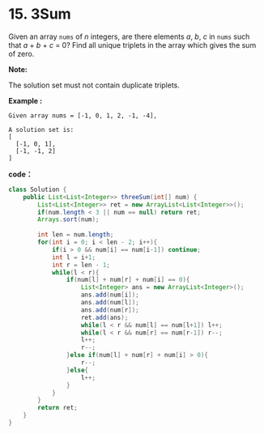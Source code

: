 #  15. 3Sum 

Given an array `nums` of *n* integers, are there elements *a*, *b*, *c* in `nums` such that *a* + *b* + *c* = 0? Find all unique triplets in the array which gives the sum of zero. 

**Note:**

The solution set must not contain duplicate triplets.

**Example :**

```
Given array nums = [-1, 0, 1, 2, -1, -4],

A solution set is:
[
  [-1, 0, 1],
  [-1, -1, 2]
]
```

**code：**

```java
class Solution {
    public List<List<Integer>> threeSum(int[] num) {
        List<List<Integer>> ret = new ArrayList<List<Integer>>();  
        if(num.length < 3 || num == null) return ret;
        Arrays.sort(num);
        
        int len = num.length;
        for(int i = 0; i < len - 2; i++){
            if(i > 0 && num[i] == num[i-1]) continue;
            int l = i+1;
            int r = len - 1;
            while(l < r){
                if(num[l] + num[r] + num[i] == 0){
                    List<Integer> ans = new ArrayList<Integer>();
                    ans.add(num[i]);
                    ans.add(num[l]);
                    ans.add(num[r]);
                    ret.add(ans);
                    while(l < r && num[l] == num[l+1]) l++;
                    while(l < r && num[r] == num[r-1]) r--;
                    l++;
                    r--;
                }else if(num[l] + num[r] + num[i] > 0){
                    r--;
                }else{
                    l++;
                }
            }
        }
        return ret;
    }
}
```

